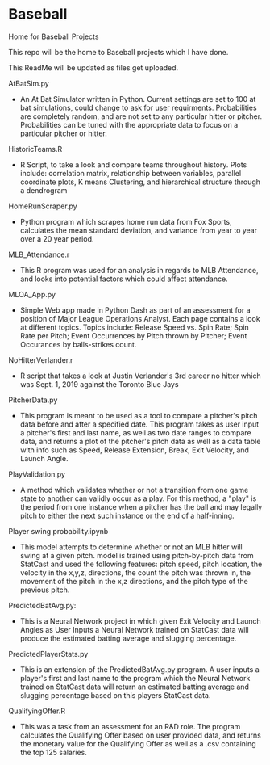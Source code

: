 # Baseball
Home for Baseball Projects

This repo will be the home to Baseball projects which I have done.

This ReadMe will be updated as files get uploaded.

AtBatSim.py
- An At Bat Simulator written in Python. Current settings are set to 100 at bat simulations, could change to ask for user requirments. Probabilities are completely random, and are not set to any particular hitter or pitcher. Probabilities can be tuned with the appropriate data to focus on a particular pitcher or hitter. 

HistoricTeams.R
- R Script, to take a look and compare teams throughout history. Plots include: correlation matrix, relationship between variables, parallel coordinate plots, K means Clustering, and hierarchical structure through a dendrogram

HomeRunScraper.py
- Python program which scrapes home run data from Fox Sports, calculates the mean standard deviation, and variance from year to year over a 20 year period. 

MLB_Attendance.r
- This R program was used for an analysis in regards to MLB Attendance, and looks into potential factors which could affect attendance. 

MLOA_App.py
- Simple Web app made in Python Dash as part of an assessment for a position of Major League Operations Analyst. Each page contains a look at different topics. Topics include: Release Speed vs. Spin Rate; Spin Rate per Pitch; Event Occurrences by Pitch thrown by Pitcher; Event Occurances by balls-strikes count.

NoHitterVerlander.r
- R script that takes a look at Justin Verlander's 3rd career no hitter which was Sept. 1, 2019 against the Toronto Blue Jays

PitcherData.py
- This program is meant to be used as a tool to compare a pitcher's pitch data before and after a specified date. This program takes as user input a pitcher's first and last name, as well as two date ranges to compare data, and returns a plot of the pitcher's pitch data as well as a data table with info such as Speed, Release Extension, Break, Exit Velocity, and Launch Angle. 

PlayValidation.py
- A method which validates whether or not a transition from one game state to another can validly occur as a play. For this method, a "play" is the period from one instance when a pitcher has the ball and may legally pitch to either the next such instance or the end of a half-inning. 

Player swing probability.ipynb
- This model attempts to determine whether or not an MLB hitter will swing at a given pitch. model is trained using pitch-by-pitch data from StatCast and used the following features: pitch speed, pitch location, the velocity in the x,y,z, directions, the count the pitch was thrown in, the movement of the pitch in the x,z directions, and the pitch type of the previous pitch. 

PredictedBatAvg.py: 
- This is a Neural Network project in which given Exit Velocity and Launch Angles as User Inputs a Neural Network trained on StatCast data will produce the estimated batting average and slugging percentage.

PredictedPlayerStats.py
- This is an extension of the PredictedBatAvg.py program. A user inputs a player's first and last name to the program which the Neural Network trained on StatCast data will return an estimated batting average and slugging percentage based on this players StatCast data.

QualifyingOffer.R
- This was a task from an assessment for an R&D role. The program calculates the Qualifying Offer based on  user provided data, and returns the monetary value for the Qualifying Offer as well as a .csv containing the top 125 salaries.
